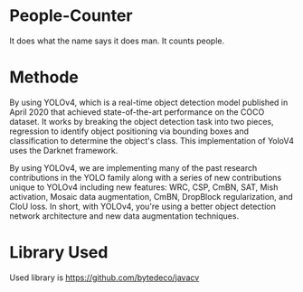 # People-Counter
It does what the name says it does man. It counts people.

# Methode
By using YOLOv4, which is a real-time object detection model published in April 2020 that achieved state-of-the-art performance on the COCO dataset. It works by breaking the object detection task into two pieces, regression to identify object positioning via bounding boxes and classification to determine the object's class. This implementation of YoloV4 uses the Darknet framework.

By using YOLOv4, we are implementing many of the past research contributions in the YOLO family along with a series of new contributions unique to YOLOv4 including new features: WRC, CSP, CmBN, SAT, Mish activation, Mosaic data augmentation, CmBN, DropBlock regularization, and CIoU loss. In short, with YOLOv4, you're using a better object detection network architecture and new data augmentation techniques.

# Library Used
Used library is https://github.com/bytedeco/javacv
